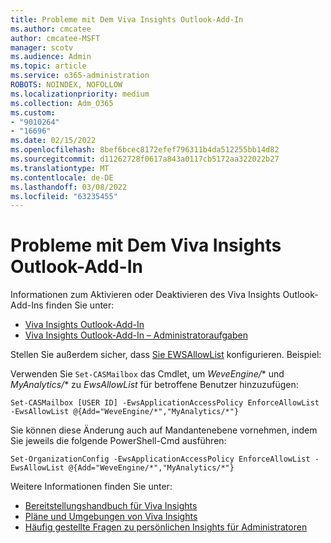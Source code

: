 ```yaml
---
title: Probleme mit Dem Viva Insights Outlook-Add-In
ms.author: cmcatee
author: cmcatee-MSFT
manager: scotv
ms.audience: Admin
ms.topic: article
ms.service: o365-administration
ROBOTS: NOINDEX, NOFOLLOW
ms.localizationpriority: medium
ms.collection: Adm_O365
ms.custom:
- "9010264"
- "16696"
ms.date: 02/15/2022
ms.openlocfilehash: 8bef6bcec8172efef796311b4da512255bb14d82
ms.sourcegitcommit: d11262728f0617a843a0117cb5172aa322022b27
ms.translationtype: MT
ms.contentlocale: de-DE
ms.lasthandoff: 03/08/2022
ms.locfileid: "63235455"
---
```

# <a name="issues-with-viva-insights-outlook-add-in"></a>Probleme mit Dem Viva Insights Outlook-Add-In

Informationen zum Aktivieren oder Deaktivieren des Viva Insights Outlook-Add-Ins finden Sie unter:  

- [Viva Insights Outlook-Add-In](https://docs.microsoft.com/viva/insights/personal/use/add-in)
- [Viva Insights Outlook-Add-In – Administratoraufgaben](https://docs.microsoft.com/viva/insights/personal/setup/configure#to-enable-access-to-viva-digest-emails-the-dashboard-and-the-viva-insights-outlook-add-in)

Stellen Sie außerdem sicher, dass [Sie EWSAllowList](https://docs.microsoft.com/viva/insights/personal/overview/mya-faq#q7-why-cant-licensed-users-see-one-or-more-of-the-viva-insights-or-myanalytics-elements) konfigurieren. Beispiel:

Verwenden Sie `Set-CASMailbox` das Cmdlet, um *WeveEngine/** und *MyAnalytics/** zu *EwsAllowList* für betroffene Benutzer hinzuzufügen:

`Set-CASMailbox [USER ID] -EwsApplicationAccessPolicy EnforceAllowList -EwsAllowList @{Add="WeveEngine/*","MyAnalytics/*"}`

Sie können diese Änderung auch auf Mandantenebene vornehmen, indem Sie jeweils die folgende PowerShell-Cmd ausführen:

`Set-OrganizationConfig -EwsApplicationAccessPolicy EnforceAllowList -EwsAllowList @{Add="WeveEngine/*","MyAnalytics/*"}`

Weitere Informationen finden Sie unter:

- [Bereitstellungshandbuch für Viva Insights](https://docs.microsoft.com/viva/insights/personal/setup/deployment-guide)
- [Pläne und Umgebungen von Viva Insights](https://docs.microsoft.com/viva/insights/personal/overview/plans-environments)
- [Häufig gestellte Fragen zu persönlichen Insights für Administratoren](https://docs.microsoft.com/viva/insights/personal/overview/mya-faq#for-it-administrators)
